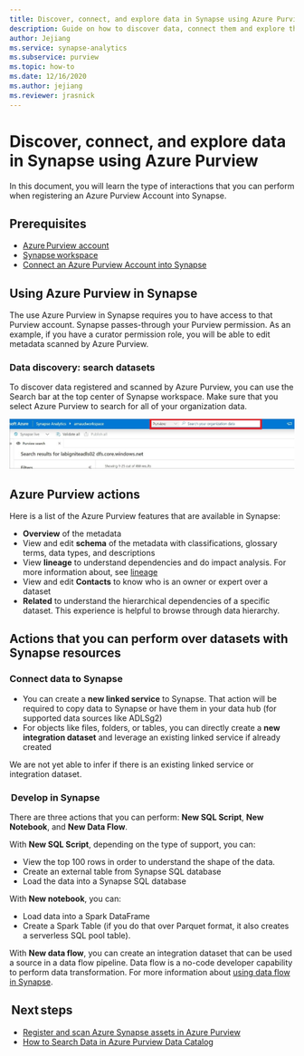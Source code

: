 ```yaml
---
title: Discover, connect, and explore data in Synapse using Azure Purview
description: Guide on how to discover data, connect them and explore them in Synapse
author: Jejiang
ms.service: synapse-analytics
ms.subservice: purview 
ms.topic: how-to
ms.date: 12/16/2020
ms.author: jejiang
ms.reviewer: jrasnick
---
```


# Discover, connect, and explore data in Synapse using Azure Purview 

In this document, you will learn the type of interactions that you can perform when registering an Azure Purview Account into Synapse. 

## Prerequisites 

- [Azure Purview account](../../purview/create-catalog-portal.md) 
- [Synapse workspace](../quickstart-create-workspace.md) 
- [Connect an Azure Purview Account into Synapse](quickstart-connect-azure-purview.md) 

## Using Azure Purview in Synapse 

The use Azure Purview in Synapse requires you to have access to that Purview account. Synapse passes-through your Purview permission. As an example, if you have a curator permission role, you will be able to edit metadata scanned by Azure Purview. 

### Data discovery: search datasets 

To discover data registered and scanned by Azure Purview, you can use the Search bar at the top center of Synapse workspace. Make sure that you select Azure Purview to search for all of your organization data. 

[![Search for Azure Purview assets](./media/purview-access.png)](./media/purview-access.png#lightbox)

## Azure Purview actions 

Here is a list of the Azure Purview features that are available in Synapse: 
- **Overview** of the metadata 
- View and edit **schema** of the metadata with classifications, glossary terms, data types, and descriptions 
- View **lineage** to understand dependencies and do impact analysis. For more information about, see [lineage](../../purview/catalog-lineage-user-guide.md)
- View and edit **Contacts** to know who is an owner or expert over a dataset 
- **Related** to understand the hierarchical dependencies of a specific dataset. This experience is helpful to browse through data hierarchy.

## Actions that you can perform over datasets with Synapse resources 

### Connect data to Synapse 

- You can create a **new linked service** to Synapse. That action will be required to copy data to Synapse or have them in your data hub (for supported data sources like ADLSg2) 
- For objects like files, folders, or tables, you can directly create a **new integration dataset** and leverage an existing linked service if already created 

We are not yet able to infer if there is an existing linked service or integration dataset. 

###  Develop in Synapse 

There are three actions that you can perform: **New SQL Script**, **New Notebook**, and **New Data Flow**. 

With **New SQL Script**, depending on the type of support, you can: 
- View the top 100 rows in order to understand the shape of the data. 
- Create an external table from Synapse SQL database 
- Load the data into a Synapse SQL database 
 
With **New notebook**, you can: 
- Load data into a Spark DataFrame 
- Create a Spark Table (if you do that over Parquet format, it also creates a serverless SQL pool table). 
 
With **New data flow**, you can create an integration dataset that can be used a source in a data flow pipeline. Data flow is a no-code developer capability to perform data transformation. For more information about [using data flow in Synapse](../quickstart-data-flow.md).

##  Next steps 

- [Register and scan Azure Synapse assets in Azure Purview](../../purview/register-scan-azure-synapse-analytics.md)
- [How to Search Data in Azure Purview Data Catalog](../../purview/how-to-search-catalog.md)
